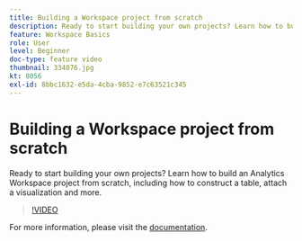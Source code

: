 ```yaml
---
title: Building a Workspace project from scratch
description: Ready to start building your own projects? Learn how to build an Analytics Workspace project from scratch, including how to construct a table, attach a visualization and more.
feature: Workspace Basics
role: User
level: Beginner
doc-type: feature video
thumbnail: 334076.jpg
kt: 8056
exl-id: 8bbc1632-e5da-4cba-9852-e7c63521c345
---
```

# Building a Workspace project from scratch

Ready to start building your own projects? Learn how to build an Analytics Workspace project from scratch, including how to construct a table, attach a visualization and more.

>[!VIDEO](https://video.tv.adobe.com/v/334076/?quality=12&learn=on)

For more information, please visit the [documentation](https://experienceleague.adobe.com/docs/analytics/analyze/analysis-workspace/home.html?lang=en).
